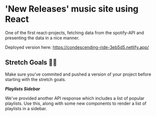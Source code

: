 # 'New Releases' music site using React

One of the first react-projects, fetching data from the spotify-API and
presenting the data in a nice manner.

Deployed version here: https://condescending-ride-3eb5d5.netlify.app/



## Stretch Goals 🏃‍♂

Make sure you've commited and pushed a version of your project before starting with the stretch goals.

**_Playlists Sidebar_**

We've provided another API response which includes a list of popular playlists. Use this, along with some new components to render a list of playlists in a sidebar.



